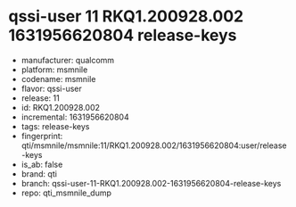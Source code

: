 # qssi-user 11 RKQ1.200928.002 1631956620804 release-keys
- manufacturer: qualcomm
- platform: msmnile
- codename: msmnile
- flavor: qssi-user
- release: 11
- id: RKQ1.200928.002
- incremental: 1631956620804
- tags: release-keys
- fingerprint: qti/msmnile/msmnile:11/RKQ1.200928.002/1631956620804:user/release-keys
- is_ab: false
- brand: qti
- branch: qssi-user-11-RKQ1.200928.002-1631956620804-release-keys
- repo: qti_msmnile_dump
